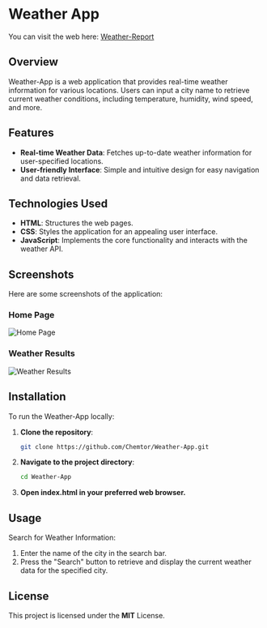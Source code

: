 # Weather App

You can visit the web here: [Weather-Report](https://chemtor.github.io/Weather-App/)

## Overview

Weather-App is a web application that provides real-time weather information for various locations. Users can input a city name to retrieve current weather conditions, including temperature, humidity, wind speed, and more.

## Features

- **Real-time Weather Data**: Fetches up-to-date weather information for user-specified locations.
- **User-friendly Interface**: Simple and intuitive design for easy navigation and data retrieval.

## Technologies Used

- **HTML**: Structures the web pages.
- **CSS**: Styles the application for an appealing user interface.
- **JavaScript**: Implements the core functionality and interacts with the weather API.

## Screenshots

Here are some screenshots of the application:

### Home Page
![Home Page](screenshots/screenshot1.png)

### Weather Results
![Weather Results](screenshots/screenshot2.png)

## Installation

To run the Weather-App locally:

1. **Clone the repository**:
   ```bash
   git clone https://github.com/Chemtor/Weather-App.git
2. **Navigate to the project directory**:
   ```bash
   cd Weather-App
3. **Open index.html in your preferred web browser.**

## Usage
Search for Weather Information:
  1. Enter the name of the city in the search bar.
  2. Press the "Search" button to retrieve and display the current weather data for the specified city.

## License
This project is licensed under the **MIT** License.

